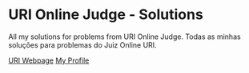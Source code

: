 # URI Online Judge - Solutions

All my solutions for problems from URI Online Judge.
Todas as minhas soluções para problemas do Juiz Online URI.

<a href="https://www.urionlinejudge.com.br/">URI Webpage</a>
<a href="https://www.urionlinejudge.com.br/judge/en/profile/242402">My Profile</a>
